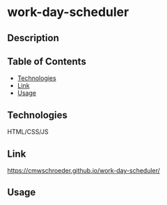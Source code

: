 # work-day-scheduler

## Description

## Table of Contents

* [Technologies](#technologies)
* [Link](#link)
* [Usage](#usage)

## Technologies

HTML/CSS/JS

## Link

https://cmwschroeder.github.io/work-day-scheduler/

## Usage